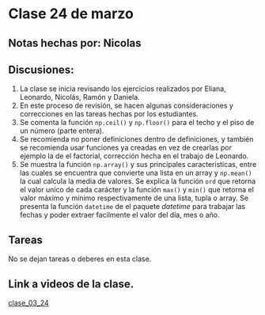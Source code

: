 # Clase 24 de marzo

## Notas hechas por: Nicolas

## Discusiones:

1. La clase se inicia revisando los ejercicios realizados por Eliana, Leonardo, Nicolás, Ramón y Daniela.
1. En este proceso de revisión, se hacen algunas consideraciones y correcciones en las tareas hechas por los estudiantes. 
2. Se comenta la función `np.ceil()` y `np.floor()` para el techo y el piso de un número (parte entera).
3. Se recomienda no poner definiciones dentro de definiciones, y también se recomienda usar funciones ya creadas en vez de crearlas por ejemplo la de el factorial, corrección hecha en el trabajo de Leonardo.
4. Se muestra la función `np.array()` y sus principales caracteristicas, entre las cuales se encuentra que convierte una lista en un array y `np.mean()` la cual calcula la media de valores. 
Se explica la función `ord` que retorna el valor unico de cada carácter y la función `max()` y `min()` que retorna el valor máximo y mínimo respectivamente de una lista, tupla o array.
Se presenta la función `datetime` de el paquete *datetime* para trabajar las fechas y poder extraer facilmente el valor del día, mes o año.

## Tareas

No se dejan tareas o deberes en esta clase. 

## Link a videos de la clase.

[clase_03_24](https://drive.google.com/drive/folders/1rYx-0qf94cLm9ECgbwRCgh-eHg7kOHeG?usp=sharing)‌
